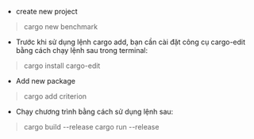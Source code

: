 - create new project
> cargo new benchmark

- Trước khi sử dụng lệnh cargo add, bạn cần cài đặt công cụ cargo-edit bằng cách chạy lệnh sau trong terminal:
> cargo install cargo-edit

- Add new package
> cargo add criterion

- Chạy chương trình bằng cách sử dụng lệnh sau:
> cargo build --release
> cargo run --release
